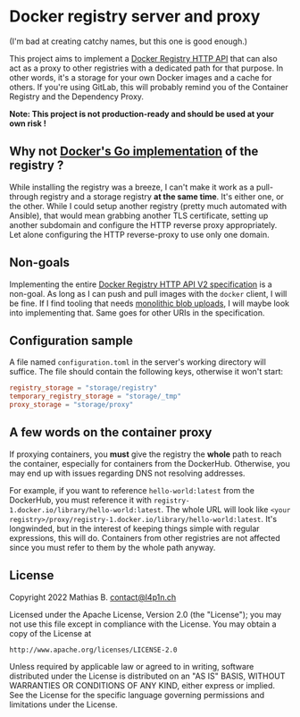 # Docker registry server and proxy

(I'm bad at creating catchy names, but this one is good enough.)

This project aims to implement a [Docker Registry HTTP API](https://docs.docker.com/registry/spec/api/) that can also act as a proxy to other registries with a dedicated path for that purpose. In other words, it's a storage for your own Docker images and a cache for others. If you're using GitLab, this will probably remind you of the Container Registry and the Dependency Proxy.

**Note: This project is not production-ready and should be used at your own risk !**

## Why not [Docker's Go implementation](https://github.com/distribution/distribution/) of the registry ?

While installing the registry was a breeze, I can't make it work as a pull-through registry and a storage registry **at the same time**. It's either one, or the other. While I could setup another registry (pretty much automated with Ansible), that would mean grabbing another TLS certificate, setting up another subdomain and configure the HTTP reverse proxy appropriately. Let alone configuring the HTTP reverse-proxy to use only one domain.

## Non-goals

Implementing the entire [Docker Registry HTTP API V2 specification](https://docs.docker.com/registry/spec/api/) is a non-goal. As long as I can push and pull images with the `docker` client, I will be fine. If I find tooling that needs [monolithic blob uploads](https://docs.docker.com/registry/spec/api/#post-initiate-blob-upload), I will maybe look into implementing that. Same goes for other URIs in the specification.

## Configuration sample

A file named `configuration.toml` in the server's working directory will suffice. The file should contain the following keys, otherwise it won't start:

```toml
registry_storage = "storage/registry"
temporary_registry_storage = "storage/_tmp"
proxy_storage = "storage/proxy"
```

## A few words on the container proxy
If proxying containers, you **must** give the registry the **whole** path to reach the container, especially for containers from the DockerHub. Otherwise, you may end up with issues regarding DNS not resolving addresses.

For example, if you want to reference `hello-world:latest` from the DockerHub, you must reference it with `registry-1.docker.io/library/hello-world:latest`. The whole URL will look like `<your registry>/proxy/registry-1.docker.io/library/hello-world:latest`. It's longwinded, but in the interest of keeping things simple with regular expressions, this will do. Containers from other registries are not affected since you must refer to them by the whole path anyway.

## License
Copyright 2022 Mathias B. <contact@l4p1n.ch>

Licensed under the Apache License, Version 2.0 (the "License");
you may not use this file except in compliance with the License.
You may obtain a copy of the License at

    http://www.apache.org/licenses/LICENSE-2.0

Unless required by applicable law or agreed to in writing, software
distributed under the License is distributed on an "AS IS" BASIS,
WITHOUT WARRANTIES OR CONDITIONS OF ANY KIND, either express or implied.
See the License for the specific language governing permissions and
limitations under the License.